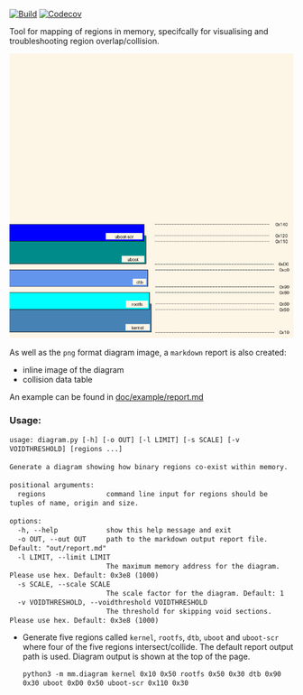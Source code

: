 [![Build](https://github.com/cracked-machine/mmdiagram/actions/workflows/python-app.yml/badge.svg)](https://github.com/cracked-machine/mmdiagram/actions/workflows/python-app.yml)
[![Codecov](https://img.shields.io/codecov/c/github/cracked-machine/mmdiagram)](https://app.codecov.io/gh/cracked-machine/mmdiagram)

Tool for mapping of regions in memory, specifcally for visualising and troubleshooting region overlap/collision.

![](doc/example/report.png)

As well as the `png` format diagram image, a `markdown` report is also created:
- inline image of the diagram
- collision data table

An example can be found in [doc/example/report.md](doc/example/report.md)

### Usage:

```
usage: diagram.py [-h] [-o OUT] [-l LIMIT] [-s SCALE] [-v VOIDTHRESHOLD] [regions ...]

Generate a diagram showing how binary regions co-exist within memory.

positional arguments:
  regions               command line input for regions should be tuples of name, origin and size.

options:
  -h, --help            show this help message and exit
  -o OUT, --out OUT     path to the markdown output report file. Default: "out/report.md"
  -l LIMIT, --limit LIMIT
                        The maximum memory address for the diagram. Please use hex. Default: 0x3e8 (1000)
  -s SCALE, --scale SCALE
                        The scale factor for the diagram. Default: 1
  -v VOIDTHRESHOLD, --voidthreshold VOIDTHRESHOLD
                        The threshold for skipping void sections. Please use hex. Default: 0x3e8 (1000)
```

- Generate five regions called `kernel`, `rootfs`, `dtb`, `uboot` and `uboot-scr` where four of the five regions intersect/collide. The default report output path is used. Diagram output is shown at the top of the page.

    ```
    python3 -m mm.diagram kernel 0x10 0x50 rootfs 0x50 0x30 dtb 0x90 0x30 uboot 0xD0 0x50 uboot-scr 0x110 0x30
    ```




